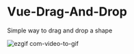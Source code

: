 # Vue-Drag-And-Drop
Simple way to drag and drop a shape 

![ezgif com-video-to-gif](https://user-images.githubusercontent.com/23725255/72885438-34050b80-3d08-11ea-84b2-d0f470b2e938.gif)
